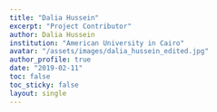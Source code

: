 ```yaml
---
title: "Dalia Hussein"
excerpt: "Project Contributor"
author: Dalia Hussein
institution: "American University in Cairo"
avatar: "/assets/images/dalia_hussein_edited.jpg"
author_profile: true
date: "2019-02-11"
toc: false
toc_sticky: false
layout: single
---
```

